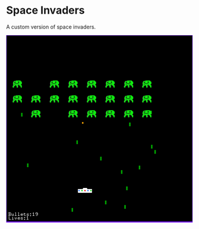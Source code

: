 # Space Invaders

A custom version of space invaders.

![](https://github.com/LutuluM/Games/blob/master/Space%20Invaders/spaceinvadersimg.PNG)
